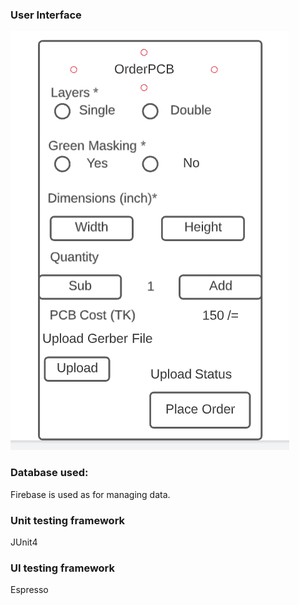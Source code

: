 ### User Interface
![ui](https://github.com/abdulmukit98/techshopJU/blob/main/images/ui/pcbUI.PNG)

### Database used:
Firebase is used as for managing data.

### Unit testing framework
JUnit4

### UI testing framework
Espresso
